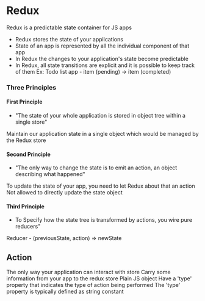 # Redux

Redux is a predictable state container for JS apps

* Redux stores the state of your applications
* State of an app is represented by all the individual component of that app
* In Redux the changes to your application's state become predictable
* In Redux, all state transitions are explicit and it is possible to keep track of them
Ex: Todo list app - item (pending) -> item (completed)

### Three Principles

#### First Principle
* "The state of your whole application is stored in object tree within a single store"

Maintain our application state in a single object which would be managed by the Redux store

#### Second Principle
* "The only way to change the state is to emit an action, an object describing what happened"

To update the state of your app, you need to let Redux about that an action
Not allowed to directly update the state object

#### Third Principle
* To Specify how the state tree is transformed by actions, you wire pure reducers"

Reducer - (previousState, action) => newState

## Action
The only way your application can interact with store
Carry some information from your app to the redux store
Plain JS object
Have a 'type' property that indicates the type of action being performed
The 'type' property is typically defined as string constant

